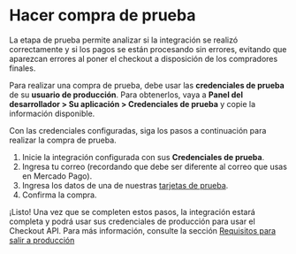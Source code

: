 # Hacer compra de prueba

La etapa de prueba permite analizar si la integración se realizó correctamente y si los pagos se están procesando sin errores, evitando que aparezcan errores al poner el checkout a disposición de los compradores finales.

Para realizar una compra de prueba, debe usar las **credenciales de prueba** de su **usuario de producción**. Para obtenerlos, vaya a **Panel del desarrollador > Su aplicación > Credenciales de prueba** y copie la información disponible.


Con las credenciales configuradas, siga los pasos a continuación para realizar la compra de prueba.


1. Inicie la integración configurada con sus **Credenciales de prueba**.
2. Ingresa tu correo (recordando que debe ser diferente al correo que usas en Mercado Pago).
4. Ingresa los datos de una de nuestras [tarjetas de prueba](/developers/es/docs/checkout-api/integration-test/test-cards).
3. Confirma la compra.

¡Listo! Una vez que se completen estos pasos, la integración estará completa y podrá usar sus credenciales de producción para usar el Checkout API. Para más información, consulte la sección [Requisitos para salir a producción](/developers/es/docs/checkout-api/integration-test/go-to-production-requirements)

